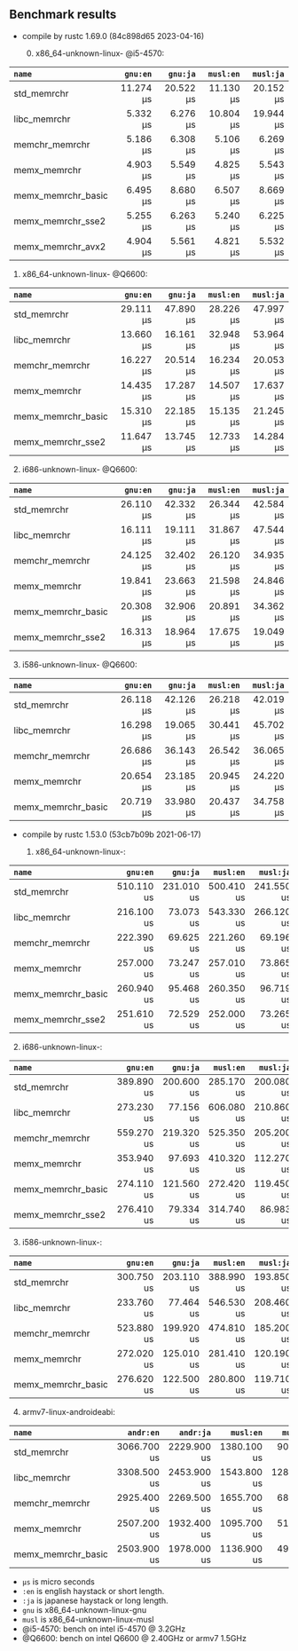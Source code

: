 ## Benchmark results

- compile by rustc 1.69.0 (84c898d65 2023-04-16)

  0. x86_64-unknown-linux- @i5-4570:

|         `name`          |  `gnu:en`   |  `gnu:ja`   |  `musl:en`  |  `musl:ja`  |
|:------------------------|------------:|------------:|------------:|------------:|
| std_memrchr             |   11.274 µs |   20.522 µs |   11.130 µs |   20.152 µs |
| libc_memrchr            |    5.332 µs |    6.276 µs |   10.804 µs |   19.944 µs |
| memchr_memrchr          |    5.186 µs |    6.308 µs |    5.106 µs |    6.269 µs |
| memx_memrchr            |    4.903 µs |    5.549 µs |    4.825 µs |    5.543 µs |
| memx_memrchr_basic      |    6.495 µs |    8.680 µs |    6.507 µs |    8.669 µs |
| memx_memrchr_sse2       |    5.255 µs |    6.263 µs |    5.240 µs |    6.225 µs |
| memx_memrchr_avx2       |    4.904 µs |    5.561 µs |    4.821 µs |    5.532 µs |

  1. x86_64-unknown-linux- @Q6600:

|         `name`          |  `gnu:en`   |  `gnu:ja`   |  `musl:en`  |  `musl:ja`  |
|:------------------------|------------:|------------:|------------:|------------:|
| std_memrchr             |   29.111 µs |   47.890 µs |   28.226 µs |   47.997 µs |
| libc_memrchr            |   13.660 µs |   16.161 µs |   32.948 µs |   53.964 µs |
| memchr_memrchr          |   16.227 µs |   20.514 µs |   16.234 µs |   20.053 µs |
| memx_memrchr            |   14.435 µs |   17.287 µs |   14.507 µs |   17.637 µs |
| memx_memrchr_basic      |   15.310 µs |   22.185 µs |   15.135 µs |   21.245 µs |
| memx_memrchr_sse2       |   11.647 µs |   13.745 µs |   12.733 µs |   14.284 µs |

  2. i686-unknown-linux- @Q6600:

|         `name`          |  `gnu:en`   |  `gnu:ja`   |  `musl:en`  |  `musl:ja`  |
|:------------------------|------------:|------------:|------------:|------------:|
| std_memrchr             |   26.110 µs |   42.332 µs |   26.344 µs |   42.584 µs |
| libc_memrchr            |   16.111 µs |   19.111 µs |   31.867 µs |   47.544 µs |
| memchr_memrchr          |   24.125 µs |   32.402 µs |   26.120 µs |   34.935 µs |
| memx_memrchr            |   19.841 µs |   23.663 µs |   21.598 µs |   24.846 µs |
| memx_memrchr_basic      |   20.308 µs |   32.906 µs |   20.891 µs |   34.362 µs |
| memx_memrchr_sse2       |   16.313 µs |   18.964 µs |   17.675 µs |   19.049 µs |

  3. i586-unknown-linux- @Q6600:

|         `name`          |  `gnu:en`   |  `gnu:ja`   |  `musl:en`  |  `musl:ja`  |
|:------------------------|------------:|------------:|------------:|------------:|
| std_memrchr             |   26.118 µs |   42.126 µs |   26.218 µs |   42.019 µs |
| libc_memrchr            |   16.298 µs |   19.065 µs |   30.441 µs |   45.702 µs |
| memchr_memrchr          |   26.686 µs |   36.143 µs |   26.542 µs |   36.065 µs |
| memx_memrchr            |   20.654 µs |   23.185 µs |   20.945 µs |   24.220 µs |
| memx_memrchr_basic      |   20.719 µs |   33.980 µs |   20.437 µs |   34.758 µs |


- compile by rustc 1.53.0 (53cb7b09b 2021-06-17)

  1. x86_64-unknown-linux-:

|         `name`          |  `gnu:en`   |  `gnu:ja`   |  `musl:en`  |  `musl:ja`  |
|:------------------------|------------:|------------:|------------:|------------:|
| std_memrchr             |  510.110 us |  231.010 us |  500.410 us |  241.550 us |
| libc_memrchr            |  216.100 us |   73.073 us |  543.330 us |  266.120 us |
| memchr_memrchr          |  222.390 us |   69.625 us |  221.260 us |   69.196 us |
| memx_memrchr            |  257.000 us |   73.247 us |  257.010 us |   73.865 us |
| memx_memrchr_basic      |  260.940 us |   95.468 us |  260.350 us |   96.719 us |
| memx_memrchr_sse2       |  251.610 us |   72.529 us |  252.000 us |   73.265 us |

  2. i686-unknown-linux-:

|         `name`          |  `gnu:en`   |  `gnu:ja`   |  `musl:en`  |  `musl:ja`  |
|:------------------------|------------:|------------:|------------:|------------:|
| std_memrchr             |  389.890 us |  200.600 us |  285.170 us |  200.080 us |
| libc_memrchr            |  273.230 us |   77.156 us |  606.080 us |  210.860 us |
| memchr_memrchr          |  559.270 us |  219.320 us |  525.350 us |  205.200 us |
| memx_memrchr            |  353.940 us |   97.693 us |  410.320 us |  112.270 us |
| memx_memrchr_basic      |  274.110 us |  121.560 us |  272.420 us |  119.450 us |
| memx_memrchr_sse2       |  276.410 us |   79.334 us |  314.740 us |   86.983 us |

  3. i586-unknown-linux-:

|         `name`          |  `gnu:en`   |  `gnu:ja`   |  `musl:en`  |  `musl:ja`  |
|:------------------------|------------:|------------:|------------:|------------:|
| std_memrchr             |  300.750 us |  203.110 us |  388.990 us |  193.850 us |
| libc_memrchr            |  233.760 us |   77.464 us |  546.530 us |  208.460 us |
| memchr_memrchr          |  523.880 us |  199.920 us |  474.810 us |  185.200 us |
| memx_memrchr            |  272.020 us |  125.010 us |  281.410 us |  120.190 us |
| memx_memrchr_basic      |  276.620 us |  122.500 us |  280.800 us |  119.710 us |

  4. armv7-linux-androideabi:

|         `name`          |  `andr:en`  |  `andr:ja`  |  `musl:en`  |  `musl:ja`  |
|:------------------------|------------:|------------:|------------:|------------:|
| std_memrchr             | 3066.700 us | 2229.900 us | 1380.100 us |  905.320 us |
| libc_memrchr            | 3308.500 us | 2453.900 us | 1543.800 us | 1285.000 us |
| memchr_memrchr          | 2925.400 us | 2269.500 us | 1655.700 us |  687.610 us |
| memx_memrchr            | 2507.200 us | 1932.400 us | 1095.700 us |  516.470 us |
| memx_memrchr_basic      | 2503.900 us | 1978.000 us | 1136.900 us |  496.970 us |

- `µs` is micro seconds
- `:en` is english haystack or short length.
- `:ja` is japanese haystack or long length.
- `gnu` is x86_64-unknown-linux-gnu
- `musl` is x86_64-unknown-linux-musl
- @i5-4570: bench on intel i5-4570 @ 3.2GHz
- @Q6600: bench on intel Q6600 @ 2.40GHz or armv7 1.5GHz
